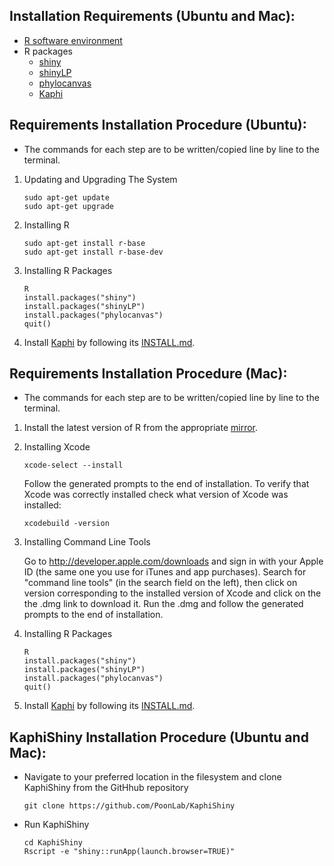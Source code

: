 ## Installation Requirements (Ubuntu and Mac):

* [R software environment](https://cran.r-project.org/)
* R packages
  * [shiny](https://shiny.rstudio.com/)
  * [shinyLP](https://github.com/jasdumas/shinyLP)
  * [phylocanvas](http://phylocanvas.org/)
  * [Kaphi](https://github.com/PoonLab/Kaphi)


## Requirements Installation Procedure (Ubuntu):

* The commands for each step are to be written/copied line by line to the terminal.

1. Updating and Upgrading The System  
    ```
    sudo apt-get update
    sudo apt-get upgrade
    ```
2. Installing R
    ```
    sudo apt-get install r-base
    sudo apt-get install r-base-dev
    ```
3. Installing R Packages
    ```
    R
    install.packages("shiny")
    install.packages("shinyLP")
    install.packages("phylocanvas")
    quit() 
    ```
4. Install [Kaphi](https://github.com/PoonLab/Kaphi) by following its [INSTALL.md](https://github.com/PoonLab/Kaphi/blob/master/INSTALL.md).


## Requirements Installation Procedure (Mac):

* The commands for each step are to be written/copied line by line to the terminal.

1. Install the latest version of R from the appropriate [mirror](https://cran.r-project.org/mirrors.html).
2. Installing Xcode
    ```
    xcode-select --install
    ```
   Follow the generated prompts to the end of installation. To verify that Xcode was correctly installed check what version    of Xcode was installed:
    ```
    xcodebuild -version
    ```
3. Installing Command Line Tools

   Go to http://developer.apple.com/downloads and sign in with your Apple ID (the same one you use for iTunes and app
   purchases). Search for "command line tools" (in the search field on the left), then click on version corresponding to the
   installed version of Xcode and click on the the .dmg link to download it. Run the .dmg and follow the generated prompts
   to the end of installation.
4. Installing R Packages
    ```
    R
    install.packages("shiny")
    install.packages("shinyLP")
    install.packages("phylocanvas")
    quit() 
    ```
5. Install [Kaphi](https://github.com/PoonLab/Kaphi) by following its [INSTALL.md](https://github.com/PoonLab/Kaphi/blob/master/INSTALL.md).
    
    
## KaphiShiny Installation Procedure (Ubuntu and Mac):

* Navigate to your preferred location in the filesystem and clone KaphiShiny from the GitHhub repository
    ```
    git clone https://github.com/PoonLab/KaphiShiny
    ```
    
* Run KaphiShiny
    ```
    cd KaphiShiny
    Rscript -e "shiny::runApp(launch.browser=TRUE)"
    ```


